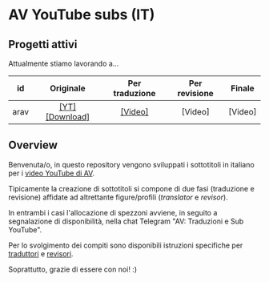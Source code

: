 # AV YouTube subs (IT)

## Progetti attivi

Attualmente stiamo lavorando a...

id   | Originale | Per traduzione | Per revisione | Finale
:---:|:---------:|:--------------:|:-------------:|:-----:
arav| [[YT]]( https://youtu.be/vQe-AGDKyzU) [[Download]](https://drive.google.com/file/d/1NedY0rt7InWwdmg7p8F0K1ilRjTAHHUE/view?usp=sharing)| [[Video]](https://youtu.be/Lox6tAor5Xo) | [Video] | [Video]

<!-- hnva2| [[YT]](https://youtu.be/cJ9kGZMbyVw) [[Download]](https://drive.google.com/file/d/1bgxoD6IrdfN507xylHW3ylcZk73GBaIc/view?usp=sharing)| [[Video]](https://youtu.be/Jaok_8MNntQ) | [[Video]](https://youtu.be/GqygCQlP6Ro) | [Video] -->

## Overview

Benvenuta/o, in questo repository vengono sviluppati i sottotitoli in
italiano per i [video YouTube di
AV](https://www.youtube.com/channel/UC7ajaARFH8ASLoh5gffmEkg).

Tipicamente la creazione di sottotitoli si compone di due fasi
(traduzione e revisione) affidate ad altrettante figure/profili
(*translator* e *revisor*).

In entrambi i casi l'allocazione di spezzoni avviene, in seguito a
segnalazione di disponibilità, nella chat Telegram "AV: Traduzioni e
Sub YouTube".

Per lo svolgimento dei compiti sono disponibili istruzioni specifiche per
[traduttori](doc/translate.md) e [revisori](doc/revise.md).

Soprattutto, grazie di essere con noi! :)


